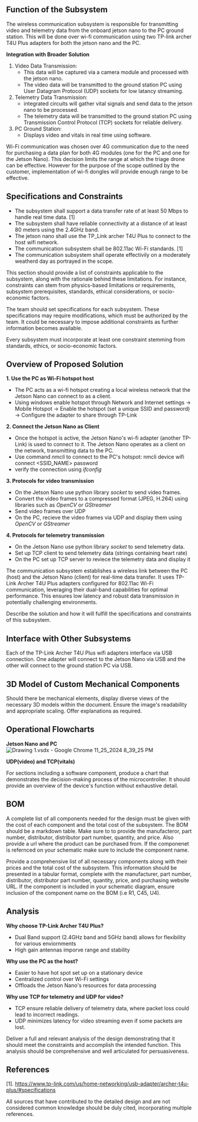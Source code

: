 
## Function of the Subsystem
  
  The wireless communication subsystem is responsible for transmitting video and telemetry data from the onboard jetson nano to the PC ground station.
  This will be done over wi-fi communication using two TP-link archer T4U Plus adapters for both the jetson nano and the PC. 

  **Integration with Broader Solution** 
  1. Video Data Transmission:
     - This data will be captured via a camera module and processed with the jetson nano.
     - The video data will be transmitted to the ground station PC using User Datagram Protocol (UDP) sockets for low latancy streaming.
  2. Telemetry Data Transmission:
     - integrated circuits will gather vital signals and send data to the jetson nano to be processed.
     - The telemetry data will be transmitted to the ground station PC using Transmission Control Protocol (TCP) sockets for reliable delivery.
  3. PC Ground Station:
     - Displays video and vitals in real time using software. 

Wi-Fi communication was chosen over 4G communication due to the need for purchasing a data plan for both 4G modules (one for the PC and one for the Jetson Nano). This decision limits the range at which the triage drone can be effective. However for the purpose of the scope outlined by the customer, implementation of wi-fi dongles will provide enough range to be effective.  


## Specifications and Constraints

-  The subsystem shall support a data transfer rate of at least 50 Mbps to handle real time data. [1]
-  The subsystem shall have reliable connectivity at a distance of at least 80 meters using the 2.4GHz band.
-  The jetson nano shall use the TP_Link archer T4U Plus to connect to the host wifi network.
-  The communication subsystem shall be 802.11ac Wi-Fi standards. [1]
-  The communication subsystem shall operate effectivily on a moderately weatherd day as portrayed in the scope.
  

This section should provide a list of constraints applicable to the subsystem, along with the rationale behind these limitations. For instance, constraints can stem from physics-based limitations or requirements, subsystem prerequisites, standards, ethical considerations, or socio-economic factors.

The team should set specifications for each subsystem. These specifications may require modifications, which must be authorized by the team. It could be necessary to impose additional constraints as further information becomes available.

Every subsystem must incorporate at least one constraint stemming from standards, ethics, or socio-economic factors.


## Overview of Proposed Solution
**1. Use the PC as Wi-Fi hotspot host**
- The PC acts as a wi-fi hotspot creating a local wireless network that the Jetson Nano can connect to as a client.
- Using windows enable hotspot through Network and Internet settings -> Mobile Hotspot -> Enable the hotspot (set a unique SSID and password) -> Configure the adapter to share through TP-Link
  
**2. Connect the Jetson Nano as Client**
  - Once the hotspot is active, the Jetson Nano's wi-fi adapter (another TP-Link) is used to connect to it. The Jetson Nano operates as a client on the network, transmitting data to the PC.
  - Use command *nmcli* to connect to the PC's hotspot: nmcli device wifi connect <SSID_NAME> password <PASSWORD>
  - verify the connection using *ifconfig*

**3. Protocols for video transmission**
- On the Jetson Nano use python library *socket* to send video frames.
- Convert the video frames to a compressed format (JPEG, H.264) using libraries such as *OpenCV* or *GStreamer* 
- Send video frames over UDP
- On the PC, recieve the video frames via UDP and display them using *OpenCV* or *GStreamer*

**4. Protocols for telemetry transmission**
- On the Jetson Nano use python library *socket* to send telemetry data.
- Set up TCP client to send telemetry data (strings containing heart rate)
- On the PC set up TCP server to reviece the telemetry data and display it



The communication subsystem establishes a wireless link between the PC (host) and the Jetson Nano (client) for real-time data transfer. It uses TP-Link Archer T4U Plus adapters configured for 802.11ac Wi-Fi communication, leveraging their dual-band capabilities for optimal performance. This ensures low latency and robust data transmission in potentially challenging environments.

Describe the solution and how it will fulfill the specifications and constraints of this subsystem.


## Interface with Other Subsystems
Each of the TP-Link Archer T4U Plus wifi adapters interface via USB connection. One adapter will connect to the Jetson Nano via USB and the other will connect to the ground station PC via USB. 


## 3D Model of Custom Mechanical Components

Should there be mechanical elements, display diverse views of the necessary 3D models within the document. Ensure the image's readability and appropriate scaling. Offer explanations as required.




## Operational Flowcharts
**Jetson Nano and PC**
![Drawing 1.vsdx - Google Chrome 11_25_2024 8_39_25 PM](https://hackmd.io/_uploads/rJuvS3fm1l.png)

**UDP(video) and TCP(vitals)**



For sections including a software component, produce a chart that demonstrates the decision-making process of the microcontroller. It should provide an overview of the device's function without exhaustive detail.


## BOM

A complete list of all components needed for the design must be given with the cost of each component and the total cost of the subsystem. The BOM should be a markdown table. Make sure to to provide the manufacteror, part number, distributor, distributor part number, quantity, and price. Also provide a url where the product can be purchased from. If the componenet is refernced on your schematic make sure to include the component name.

Provide a comprehensive list of all necessary components along with their prices and the total cost of the subsystem. This information should be presented in a tabular format, complete with the manufacturer, part number, distributor, distributor part number, quantity, price, and purchasing website URL. If the component is included in your schematic diagram, ensure inclusion of the component name on the BOM (i.e R1, C45, U4).

## Analysis
**Why choose TP-Link Archer T4U Plus?**
- Dual Band support (2.4GHz band and 5GHz band) allows for flexibility for various enviornments
- High gain antennas imporve range and stability


**Why use the PC as the host?** 
- Easier to have hot spot set up on a stationary device 
- Centralized control over Wi-Fi settings
- Offloads the Jetson Nano's resources for data processing

**Why use TCP for telemetry and UDP for video?** 
- TCP ensure reliable delivery of telemetry data, where packet loss could lead to incorrect readings.
- UDP minimizes latency for video streaming even if some packets are lost. 

Deliver a full and relevant analysis of the design demonstrating that it should meet the constraints and accomplish the intended function. This analysis should be comprehensive and well articulated for persuasiveness.

## References
[1]. https://www.tp-link.com/us/home-networking/usb-adapter/archer-t4u-plus/#specifications

All sources that have contributed to the detailed design and are not considered common knowledge should be duly cited, incorporating multiple references.
